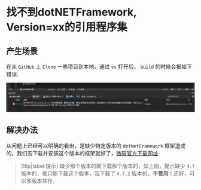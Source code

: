 # 找不到dotNETFramework, Version=xx的引用程序集

## 产生场景

在从 `GitHub` 上 `Clone` 一些项目到本地，通过 `vs` 打开后， `build` 的时候会报如下错误:

![找不到dotNetFramework的引用程序集错误](assets/images/找不到dotNetFramework的引用程序集错误.png)

## 解决办法

从问题上已经可以明确的看出，是缺少特定版本的 `dotNetFramework` 框架造成的，我们去下载并安装这个版本的框架就好了，[微软官方下载网址](https://dotnet.microsoft.com/download)

> [!tip|label:提示]
> 缺少那个版本的就下载那个版本的，如上图，提示缺少 `4.7` 版本的，就只能下载这个版本，我下载了 `4.7.2` 版本的，**不管用**！还好，可以多版本共存。

